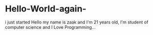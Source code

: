 # Hello-World-again-
i just started
Hello my name is zaak and I'm 21 years old, I'm student of computer science and I Love Programming... 
